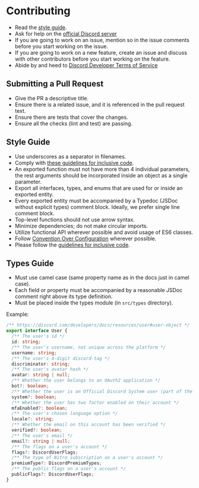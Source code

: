 # Contributing

- Read the [style guide](#style-guide).
- Ask for help on the [official Discord server](https://discord.gg/5vBgXk3UcZ)
- If you are going to work on an issue, mention so in the issue comments before
  you start working on the issue.
- If you are going to work on a new feature, create an issue and discuss with
  other contributors before you start working on the feature.
- Abide by and heed to
  [Discord Developer Terms of Service](https://discord.com/developers/docs/legal)

## Submitting a Pull Request

- Give the PR a descriptive title.
- Ensure there is a related issue, and it is referenced in the pull request text.
- Ensure there are tests that cover the changes.
- Ensure all the checks (lint and test) are passing.

## Style Guide

- Use underscores as a separator in filenames.
- Comply with
  [these guidelines for inclusive code](https://chromium.googlesource.com/chromium/src/+/master/styleguide/inclusive_code.md).
- An exported function must not have more than 4 individual parameters, the rest
  arguments should be incorporated inside an object as a single parameter.
- Export all interfaces, types, and enums that are used for or inside an
  exported entity.
- Every exported entity must be accompanied by a Typedoc (JSDoc without explicit
  types) comment block. Ideally, we prefer single line comment block.
- Top-level functions should not use arrow syntax.
- Minimize dependencies; do not make circular imports.
- Utilize functional API wherever possible and avoid usage of ES6 classes.
- Follow
  [Convention Over Configuration](https://en.wikipedia.org/wiki/Convention_over_configuration)
  wherever possible.
- Please follow the
  [guidelines for inclusive code](https://chromium.googlesource.com/chromium/src/+/master/styleguide/inclusive_code.md).

## Types Guide

- Must use camel case (same property name as in the docs just in camel case).
- Each field or property must be accompanied by a reasonable JSDoc comment
  right above its type definition.
- Must be placed inside the types module (in `src/types` directory).

Example:

```ts
/** https://discord.com/developers/docs/resources/user#user-object */
export interface User {
  /** The user's id */
  id: string;
  /** The user's username, not unique across the platform */
  username: string;
  /** The user's 4-digit discord-tag */
  discriminator: string;
  /** The user's avatar hash */
  avatar: string | null;
  /** Whether the user belongs to an OAuth2 application */
  bot?: boolean;
  /** Whether the user is an Official Discord System user (part of the urgent message system) */
  system?: boolean;
  /** Whether the user has two factor enabled on their account */
  mfaEnabled?: boolean;
  /** The user's chosen language option */
  locale?: string;
  /** Whether the email on this account has been verified */
  verified?: boolean;
  /** The user's email */
  email?: string | null;
  /** The flags on a user's account */
  flags?: DiscordUserFlags;
  /** The type of Nitro subscription on a user's account */
  premiumType?: DiscordPremiumTypes;
  /** The public flags on a user's account */
  publicFlags?: DiscordUserFlags;
}
```
